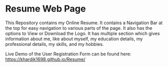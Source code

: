 # Resume Web Page
This Repository contains my Online Resume.
It contains a Navigation Bar at the top for easy navigation to various parts of the page.
It also has the options to View or Download the Logo.
It has multiple section which gives information about me, like about myself, my education details, my professional details, my skills, and my hobbies.

Live Demo of the User Registration Form can be found here:
https://khardik1698.github.io/Resume/
